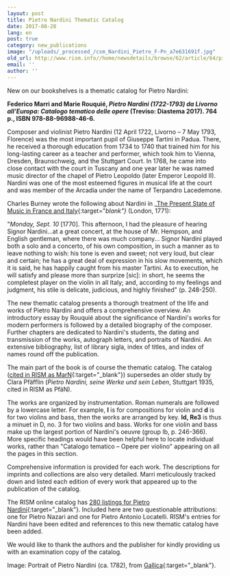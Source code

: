 ```yaml
---
layout: post
title: Pietro Nardini Thematic Catalog
date: 2017-08-28
lang: en
post: true
category: new_publications
image: "/uploads/_processed_/csm_Nardini_Pietro_F-Pn_a7e631691f.jpg"
old_url: http://www.rism.info//home/newsdetails/browse/62/article/64/pietro-nardini-thematic-catalog.html
email: ''
author: ''
---
```



New on our bookshelves is a thematic catalog for Pietro Nardini:

**Federico Marri and Marie Rouquié, _Pietro Nardini (1722-1793) da Livorno all’Europa: Catalogo tematico delle opere_ (Treviso: Diastema 2017). 764 p., ISBN 978-88-96988-46-6.**

Composer and violinist Pietro Nardini (12 April 1722, Livorno – 7 May 1793, Florence) was the most important pupil of Giuseppe Tartini in Padua. There, he received a thorough education from 1734 to 1740 that trained him for his long-lasting career as a teacher and performer, which took him to Vienna, Dresden, Braunschweig, and the Stuttgart Court. In 1768, he came into close contact with the court in Tuscany and one year later he was named music director of the chapel of Pietro Leopoldo (later Emperor Leopold II). Nardini was one of the most esteemed figures in musical life at the court and was member of the Arcadia under the name of Terpandro Lacedemone.

Charles Burney wrote the following about Nardini in _[The Present State of Music in France and Italy](https://archive.org/stream/presentstateofmuburne#page/248/mode/2up/search/This+afternoon%2C+I+had+the+pleasure){:target="_blank"}_ (London, 1771):

"_Monday, Sept. 10_ [1770]. This afternoon, I had the pleasure of hearing Signor Nardini...at a great concert, at the house of Mr. Hempson, and English gentleman, where there was much company... Signor Nardini played both a solo and a concerto, of his own composition, in such a manner as to leave nothing to wish: his tone is even and sweet; not very loud, but clear and certain; he has a great deal of expression in his slow movements, which it is said, he has happily caught from his master Tartini. As to execution, he will satisfy and please more than surprize [sic]: in short, he seems the completest player on the violin in all Italy; and, according to my feelings and judgment, his stile is delicate, judicious, and highly finished" (p. 248-250).

The new thematic catalog presents a thorough treatment of the life and works of Pietro Nardini and offers a comprehensive overview. An introductory essay by Rouquié about the significance of Nardini's works for modern performers is followed by a detailed biography of the composer. Further chapters are dedicated to Nardini's students, the dating and transmission of the works, autograph letters, and portraits of Nardini. An extensive bibliography, list of library sigla, index of titles, and index of names round off the publication.

The main part of the book is of course the thematic catalog. The catalog ([cited in RISM as MarN](https://opac.rism.info/search?View=rism&q=MarN){:target="_blank"}) supersedes an older study by Clara Pfäfflin (_Pietro Nardini, seine Werke und sein Leben_, Stuttgart 1935, cited in RISM as PfäN).

The works are organized by instrumentation. Roman numerals are followed by a lowercase letter. For example, **I** is for compositions for violin and **d** is for two violins and bass, then the works are arranged by key. **Id, Re3** is thus a minuet in D, no. 3 for two violins and bass. Works for one violin and bass make up the largest portion of Nardini's oeuvre (group Ib, p. 246-366). More specific headings would have been helpful here to locate individual works, rather than "Catalogo tematico – Opere per violino" appearing on all the pages in this section.

Comprehensive information is provided for each work. The descriptions for imprints and collections are also very detailed. Marri meticulously tracked down and listed each edition of every work that appeared up to the publication of the catalog.

The RISM online catalog has [280 listings for Pietro Nardini](https://opac.rism.info/search?View=rism&author=Nardini+Pietro){:target="_blank"}. Included here are two questionable attributions: one for Pietro Nazari and one for Pietro Antonio Locatelli. RISM's entries for Nardini have been edited and references to this new thematic catalog have been added.

We would like to thank the authors and the publisher for kindly providing us with an examination copy of the catalog.



Image: Portrait of Pietro Nardini (ca. 1782), from [Gallica](http://gallica.bnf.fr/ark:/12148/btv1b8422944h/f1.item){:target="_blank"}.

<script type="text/javascript">var switchTo5x=true;</script><script type="text/javascript" src="http://w.sharethis.com/button/buttons.js"></script><script type="text/javascript">stLight.options({publisher: "9b601438-1ce1-49d8-bfd7-9cff5df54c17", doNotHash: false, doNotCopy: false, hashAddressBar: false});</script>